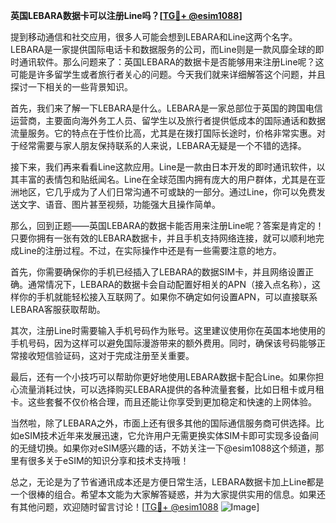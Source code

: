 **英国LEBARA数据卡可以注册Line吗？[[TG💪+ @esim1088](https://t.me/s/esim1088)]**

提到移动通信和社交应用，很多人可能会想到LEBARA和Line这两个名字。LEBARA是一家提供国际电话卡和数据服务的公司，而Line则是一款风靡全球的即时通讯软件。那么问题来了：英国LEBARA的数据卡是否能够用来注册Line呢？这可能是许多留学生或者旅行者关心的问题。今天我们就来详细解答这个问题，并且探讨一下相关的一些背景知识。

首先，我们来了解一下LEBARA是什么。LEBARA是一家总部位于英国的跨国电信运营商，主要面向海外务工人员、留学生以及旅行者提供低成本的国际通话和数据流量服务。它的特点在于性价比高，尤其是在拨打国际长途时，价格非常实惠。对于经常需要与家人朋友保持联系的人来说，LEBARA无疑是一个不错的选择。

接下来，我们再来看看Line这款应用。Line是一款由日本开发的即时通讯软件，以其丰富的表情包和贴纸闻名。Line在全球范围内拥有庞大的用户群体，尤其是在亚洲地区，它几乎成为了人们日常沟通不可或缺的一部分。通过Line，你可以免费发送文字、语音、图片甚至视频，功能强大且操作简单。

那么，回到正题——英国LEBARA的数据卡能否用来注册Line呢？答案是肯定的！只要你拥有一张有效的LEBARA数据卡，并且手机支持网络连接，就可以顺利地完成Line的注册过程。不过，在实际操作中还是有一些需要注意的地方。

首先，你需要确保你的手机已经插入了LEBARA的数据SIM卡，并且网络设置正确。通常情况下，LEBARA的数据卡会自动配置好相关的APN（接入点名称），这样你的手机就能轻松接入互联网了。如果你不确定如何设置APN，可以直接联系LEBARA客服获取帮助。

其次，注册Line时需要输入手机号码作为账号。这里建议使用你在英国本地使用的手机号码，因为这样可以避免国际漫游带来的额外费用。同时，确保该号码能够正常接收短信验证码，这对于完成注册至关重要。

最后，还有一个小技巧可以帮助你更好地使用LEBARA数据卡配合Line。如果你担心流量消耗过快，可以选择购买LEBARA提供的各种流量套餐，比如日租卡或月租卡。这些套餐不仅价格合理，而且还能让你享受到更加稳定和快速的上网体验。

当然啦，除了LEBARA之外，市面上还有很多其他的国际通信服务商可供选择。比如eSIM技术近年来发展迅速，它允许用户无需更换实体SIM卡即可实现多设备间的无缝切换。如果你对eSIM感兴趣的话，不妨关注一下@esim1088这个频道，那里有很多关于eSIM的知识分享和技术支持哦！

总之，无论是为了节省通讯成本还是方便日常生活，LEBARA数据卡加上Line都是一个很棒的组合。希望本文能为大家解答疑惑，并为大家提供实用的信息。如果还有其他问题，欢迎随时留言讨论！[[TG💪+ @esim1088](https://t.me/s/esim1088) ![Image](https://i.postimg.cc/4NQfJmqS/Snipaste-2025-05-13-00-14-12.png)]